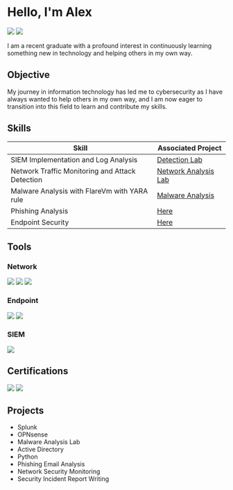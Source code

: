 # Hello, I'm Alex
<a href="www.linkedin.com/in/alex-macenas-590514254"><img src="https://img.shields.io/badge/-LinkedIn-0072b1?&style=for-the-badge&logo=linkedin&logoColor=white" /></a>
<a href="https://blue-team-nine.vercel.app/" target="_blank" style="text-decoration: none;">
    <img src="https://img.shields.io/badge/-My_Notes-2E86C1?&style=for-the-badge&logoColor=white" />
</a>



I am a recent graduate with a profound interest in continuously learning something new in technology and helping others in my own way.

## Objective

My journey in information technology has led me to cybersecurity as I have always wanted to help others in my own way, and I am now eager to transition into this field to learn and contribute my skills.

## Skills

| Skill                                         | Associated Project         |
|-----------------------------------------------|----------------------------|
| SIEM Implementation and Log Analysis          | <a href="https://blue-team-nine.vercel.app/mitreattck-analysis/threat-analysis-with-att-and-ck/">Detection Lab</a>|
| Network Traffic Monitoring and Attack Detection | <a href="https://blue-team-nine.vercel.app/wireshark-analysis/network-analysis/">Network Analysis Lab</a>|
| Malware Analysis with FlareVm with YARA rule       | <a href="https://github.com/ImpostorLex/Malware-Analysis/tree/main">Malware Analysis</a>|
| Phishing Analysis     | <a href="https://blue-team-nine.vercel.app/phishing/phishing-analysis/">Here</a> |
| Endpoint Security               |<a href="https://blue-team-nine.vercel.app/endpoint-security/endpoint-security/">Here</a>|

## Tools

### Network
<div> 
    <img src="https://img.shields.io/badge/-Wireshark-1679A7?&style=for-the-badge&logo=Wireshark&logoColor=white" /> 
    <img src="https://img.shields.io/badge/-Suricata-EF3B2D?&style=for-the-badge&logo=Suricata&logoColor=white" /> 
    <img src="https://img.shields.io/badge/-Zeek-777BB4?&style=for-the-badge&logo=Zeek&logoColor=white" />
</div> 

### Endpoint
<div>
    <img src="https://img.shields.io/badge/-Sysmon-000000?&style=for-the-badge&logo=windows&logoColor=white" /> 
    <img src="https://img.shields.io/badge/-Velociraptor-4B275F?&style=for-the-badge&logo=Velociraptor&logoColor=white" /> 
</div> 

### SIEM
<div>
    <img src="https://img.shields.io/badge/-Splunk-000000?&style=for-the-badge&logo=Splunk&logoColor=white" />
</div>

## Certifications
<div> 
    <img src="https://img.shields.io/badge/-Practical%20SOC%20Analyst%20Associate%20(PSAA)-2E86C1?&style=for-the-badge&logoColor=white" /> 
    <img src="https://img.shields.io/badge/-Google%20Cybersecurity%20Professional%20Certificate-4285F4?&style=for-the-badge&logo=google&logoColor=white" /> 
</div> 

## Projects
- Splunk
- OPNsense
- Malware Analysis Lab
- Active Directory
- Python
- Phishing Email Analysis
- Network Security Monitoring
- Security Incident Report Writing

